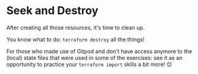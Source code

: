 # Seek and Destroy

After creating all those resources, it's time to clean up. 

You know what to do: `terraform destroy` all the things!

For those who made use of Gitpod and don't have access anymore to the (local) state files that were used in some of the exercises: see it as an opportunity to practice your `terraform import` skills a bit more! 😉